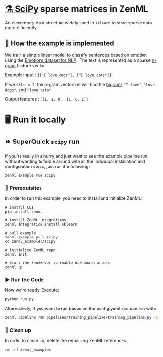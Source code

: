 # [⚗️ SciPy](https://scipy.org/) sparse matrices in ZenML

An elementary data structure widely used in `sklearn` to store sparse data more
efficiently.

## 🧰 How the example is implemented

We train a simple linear model to classify sentences based on emotion using
the [Emotions dataset for NLP](https://www.kaggle.com/datasets/praveengovi/emotions-dataset-for-nlp)
. The text is represented as a
sparse [n-gram](https://en.wikipedia.org/wiki/N-gram) feature vector.

Example input : `[["I love dogs"], ["I love cats"]]`

If we set `n = 2`, the n-gram vectorizer will find
the [bigrams](https://en.wikipedia.org/wiki/Bigram) `"I love"`, `"love dogs"`,
and `"love cats"`

Output features : `[[1, 1, 0], [1, 0, 1]]`

# 🖥 Run it locally

## ⏩ SuperQuick `scipy` run

If you're really in a hurry and just want to see this example pipeline run,
without wanting to fiddle around with all the individual installation and
configuration steps, just run the following:

```shell
zenml example run scipy
```

### 📄 Prerequisites

In order to run this example, you need to install and initialize ZenML:

```shell
# install CLI
pip install zenml

# install ZenML integrations
zenml integration install sklearn

# pull example
zenml example pull scipy
cd zenml_examples/scipy

# Initialize ZenML repo
zenml init

# Start the ZenServer to enable dashboard access
zenml up
```

### ▶️ Run the Code

Now we're ready. Execute:

```bash
python run.py
```

Alternatively, if you want to run based on the config.yaml you can run with:

```bash
zenml pipeline run pipelines/training_pipeline/training_pipeline.py -c config.yaml
```


### 🧽 Clean up

In order to clean up, delete the remaining ZenML references.

```shell
rm -rf zenml_examples
```
